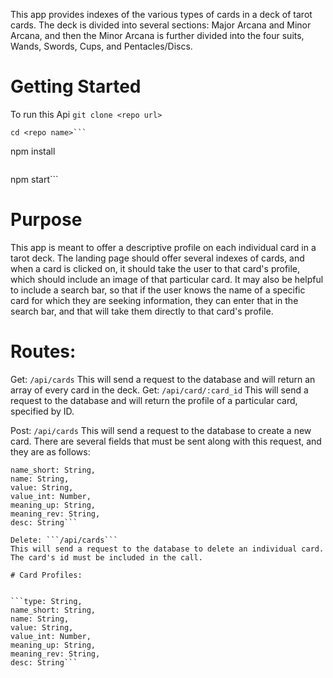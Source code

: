 This app provides indexes of the various types of cards in a deck of tarot cards.
The deck is divided into several sections: Major Arcana and Minor Arcana, and then the Minor Arcana is further divided into the four suits, Wands, Swords, Cups, and Pentacles/Discs.

# Getting Started

To run this Api
```git clone <repo url>```

```
cd <repo name>```
```
npm install
```
```
npm start```

# Purpose

This app is meant to offer a descriptive profile on each individual card in a tarot deck.  The landing page should offer several indexes of cards, and when a card is clicked on, it should take the user to that card's profile, which should include an image of that particular card.  It may also be helpful to include a search bar, so that if the user knows the name of a specific card for which they are seeking information, they can enter that in the search bar, and that will take them directly to that card's profile.

# Routes:

Get: ```/api/cards```
This will send a request to the database and will return an array of every card in the deck.
Get: ```/api/card/:card_id```
This will send a request to the database and will return the profile of a particular card, specified by ID.

Post: ```/api/cards```
This will send a request to the database to create a new card.  There are several fields that must be sent along with this request, and they are as follows:
```type: String,
name_short: String,
name: String,
value: String,
value_int: Number,
meaning_up: String,
meaning_rev: String,
desc: String```

Delete: ```/api/cards```
This will send a request to the database to delete an individual card.  The card's id must be included in the call.

# Card Profiles:


```type: String,
name_short: String,
name: String,
value: String,
value_int: Number,
meaning_up: String,
meaning_rev: String,
desc: String```
